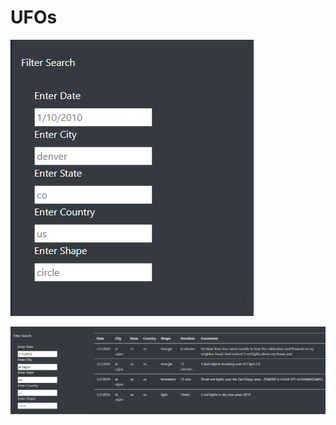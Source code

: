 # UFOs

![](https://github.com/alexlieberman22/UFOs/blob/main/static/images/Filter_Search.PNG)

![](https://github.com/alexlieberman22/UFOs/blob/main/static/images/Example.PNG)

